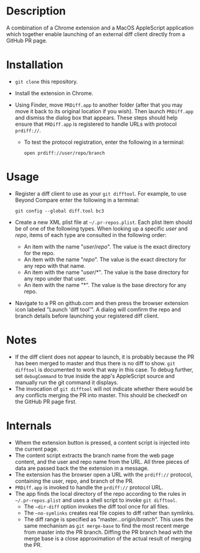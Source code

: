 # Description

A combination of a Chrome extension and a MacOS AppleScript application which together enable launching of an external diff client directly from a GitHub PR page.

# Installation

* `git clone` this repository.

* Install the extension in Chrome.

* Using Finder, move `PRDiff.app` to another folder (after that you may move it back to its original location if you wish).  Then launch `PRDiff.app` and dismiss the dialog box that appears.  These steps should help ensure that `PRDiff.app` is registered to handle URLs with protocol `prdiff://`.

  * To test the protocol registration, enter the following in a terminal:

    ```shell
    open prdiff://user/repo/branch
    ```

# Usage

* Register a diff client to use as your `git difftool`.  For example, to use Beyond Compare enter the following in a terminal:

  ```shell
  git config --global diff.tool bc3
  ```

* Create a new XML plist file at `~/.pr-repos.plist`.  Each plist item should be of one of the following types.  When looking up a specific *user* and *repo*, items of each type are consulted in the following order:

  * An item with the name "*user*/*repo*".  The value is the exact directory for the repo.
  * An item with the name "*repo*".  The value is the exact directory for any repo with that name.
  * An item with the name "*user*/*".  The value is the base directory for any repo under that user.
  * An item with the name "*".  The value is the base directory for any repo.

* Navigate to a PR on github.com and then press the browser extension icon labeled "Launch 'diff tool'".  A dialog will comfirm the repo and branch details before launching your registered diff client.

# Notes

* If the diff client does not appear to launch, it is probably because the PR has been merged to master and thus there is no diff to show.  `git difftool` is documented to work that way in this case.  To debug further, set `debugCommand` to true inside the app's AppleScript source and manually run the git command it displays.
* The invocation of `git difftool` will not indicate whether there would be any conflicts merging the PR into master.  This should be checkedf on the GitHub PR page first.

# Internals

* Whem the extension button is pressed, a content script is injected into the current page.
* The content script extracts the branch name from the web page content, and the user and repo name from the URL.  All three pieces of data are passed back the the extension in a message.
* The extension has the browser open a URL with the `prdiff://` protocol, containing the user, repo, and branch of the PR.
* `PRDiff.app` is invoked to handle the `prdiff://` protocol URL.
* The app finds the local directory of the repo according to the rules in `~/.pr-repos.plist` and uses a shell script to invoke `git difftool`.
  * The `—dir-diff` option invokes the diff tool once for all files.
  * The `—no-symlinks` creates real file copies to diff rather than symlinks.
  * The diff range is specified as "master...origin/*branch*".  This uses the same mechanism as `git merge-base` to find the most recent merge from master into the PR branch.  Diffing the PR branch head with the merge base is a close approximation of the actual result of merging the PR.

